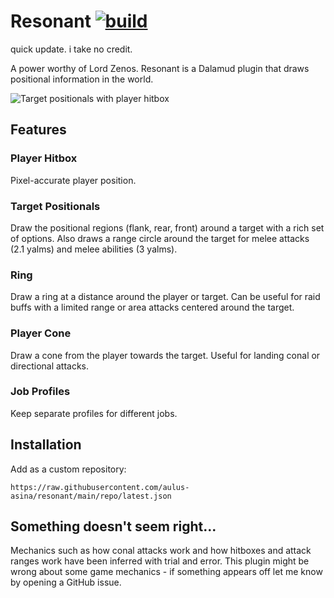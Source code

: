 # Resonant [![build](https://github.com/aulus-asina/resonant/actions/workflows/build.yml/badge.svg)](https://github.com/aulus-asina/resonant/actions/workflows/build.yml)

quick update. i take no credit.

A power worthy of Lord Zenos. Resonant is a Dalamud plugin that draws positional information in the world. 

![Target positionals with player hitbox](/repo/positionals.png)
## Features
### Player Hitbox
Pixel-accurate player position.
### Target Positionals
Draw the positional regions (flank, rear, front) around a target with a rich set of options. Also draws a range circle around the target for melee attacks (2.1 yalms) and melee abilities (3 yalms).
### Ring
Draw a ring at a distance around the player or target. Can be useful for raid buffs with a limited range or area attacks centered around the target.
### Player Cone
Draw a cone from the player towards the target. Useful for landing conal or directional attacks.
### Job Profiles
Keep separate profiles for different jobs.

## Installation
Add as a custom repository:
```
https://raw.githubusercontent.com/aulus-asina/resonant/main/repo/latest.json
```

## Something doesn't seem right...
Mechanics such as how conal attacks work and how hitboxes and attack ranges work
have been inferred with trial and error. This plugin might be wrong about some
game mechanics - if something appears off let me know by opening a GitHub issue.
